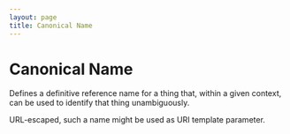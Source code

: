```yaml
---
layout: page
title: Canonical Name
---
```


# Canonical Name

Defines a definitive reference name for a thing that, within a given context, can be used to identify that thing unambiguously.

URL-escaped, such a name might be used as URI template parameter.
